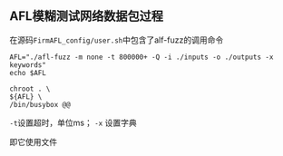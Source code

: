 
## AFL模糊测试网络数据包过程
在源码`FirmAFL_config/user.sh`中包含了alf-fuzz的调用命令
```
AFL="./afl-fuzz -m none -t 800000+ -Q -i ./inputs -o ./outputs -x keywords"
echo $AFL

chroot . \
${AFL} \
/bin/busybox @@
```

`-t`设置超时，单位ms； `-x` 设置字典

即它使用文件
